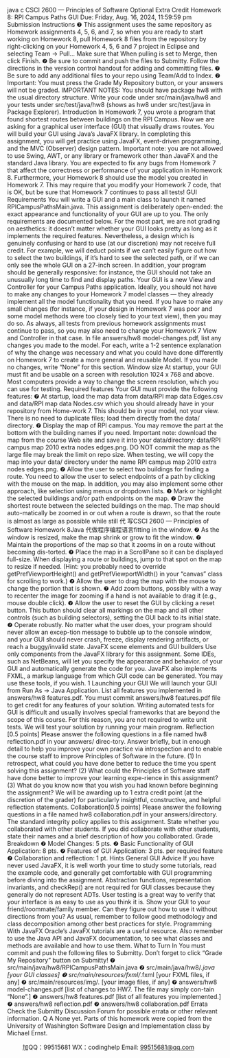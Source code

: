 java c
CSCI 2600 — Principles of Software 
Optional Extra Credit Homework 8: 
RPI Campus Paths GUI 
Due: Friday, Aug. 16, 2024, 11:59:59 pm
Submission Instructions 
❼ This assignment uses the same repository as Homework assignments 4, 5, 6, and 7, so when you are ready to start working on Homework 8, pull Homework 8 files from the repository by right-clicking on your Homework 4, 5, 6 and 7 project in Eclipse and selecting Team → Pull... Make sure that When pulling is set to Merge, then click Finish.
❼ Be sure to commit and push the files to Submitty. Follow the directions in the version control handout for adding and committing files.
❼ Be sure to add any additional files to your repo using Team/Add to Index.
❼ Important: You must press the Grade My Repository button, or your answers will not be graded.
IMPORTANT NOTES: 
You should have package hw8 with the usual directory structure. Write your code under src/main/java/hw8 and your tests under src/test/java/hw8 (shows as hw8 under src/test/java in Package Explorer).
Introduction 
In Homework 7, you wrote a program that found shortest routes between buildings on the RPI Campus. Now we are asking for a graphical user interface (GUI) that visually draws routes.
You will build your GUI using Java’s JavaFX library. In completing this assignment, you will get practice using JavaFX, event-driven programming, and the MVC (Observer) design pattern.
Important note: you are not allowed to use Swing, AWT, or any library or framework other than JavaFX and the standard Java library.
You are expected to fix any bugs from Homework 7 that affect the correctness or performance of your application in Homework 8. Furthermore, your Homework 8 should use the model you created in Homework 7. This may require that you modify your Homework 7 code, that is OK, but be sure that Homework 7 continues to pass all tests!
GUI Requirements 
You will write a GUI and a main class to launch it named RPICampusPathsMain.java. This assignment is deliberately open-ended: the exact appearance and functionality of your GUI are up to you. The only requirements are documented below.
For the most part, we are not grading on aesthetics: it doesn’t matter whether your GUI looks pretty as long as it implements the required features. Nevertheless, a design which is genuinely confusing or hard to use (at our discretion) may not receive full credit. For example, we will deduct points if we can’t easily figure out how to select the two buildings, if it’s hard to see the selected path, or if we can only see the whole GUI on a 27-inch screen. In addition, your program should be generally responsive: for instance, the GUI should not take an unusually long time to find and display paths.
Your GUI is a new View and Controller for your Campus Paths application. Ideally, you should not have to make any changes to your Homework 7 model classes — they already implement all the model functionality that you need. If you have to make any small changes (for instance, if your design in Homework 7 was poor and some model methods were too closely tied to your text view), then you may do so. As always, all tests from previous homework assignments must continue to pass, so you may also need to change your Homework 7 View and Controller in that case. In file answers/hw8 model-changes.pdf, list any changes you made to the model. For each, write a 1-2 sentence explanation of why the change was necessary and what you could have done differently on Homework 7 to create a more general and reusable Model. If you made no changes, write “None” for this section.
Window size 
At startup, your GUI must fit and be usable on a screen with resolution 1024 x 768 and above. Most computers provide a way to change the screen resolution, which you can use for testing.
Required features 
Your GUI must provide the following features:
❼ At startup, load the map data from data/RPI map data Edges.csv and data/RPI map data Nodes.csv which you should already have in your repository from Home-work 7. This should be in your model, not your view. There is no need to duplicate files; load them directly from the data/ directory.
❼ Display the map of RPI campus. You may remove the part at the bottom with the building names if you need.
Important note: download the map from the course Web site and save it into your data/directory: data/RPI campus map 2010 extra nodes edges.png. DO NOT commit the map as the large file may break the limit on repo size. When testing, we will copy the map into your data/ directory under the name RPI campus map 2010 extra nodes edges.png.
❼ Allow the user to select two buildings for finding a route. You need to allow the user to select endpoints of a path by clicking with the mouse on the map. In addition, you may also implement some other approach, like selection using menus or dropdown lists.
❼ Mark or highlight the selected buildings and/or path endpoints on the map.
❼ Draw the shortest route between the selected buildings on the map. The map should auto-matically be zoomed in or out when a route is drawn, so that the route is almost as large as possible while still 代 写CSCI 2600 — Principles of Software Homework 8Java
代做程序编程语言fitting in the window.
❼ As the window is resized, make the map shrink or grow to fit the window.
❼ Maintain the proportions of the map so that it zooms in on a route without becoming dis-torted.
❼ Place the map in a ScrollPane so it can be displayed full-size. When displaying a route or buildings, jump to that spot on the map to resize if needed. (Hint: you probably need to override getPrefViewportHeight() and getPrefViewportWidth() in your “canvas” class for scrolling to work.)
❼ Allow the user to drag the map with the mouse to change the portion that is shown.
❼ Add zoom buttons, possibly with a way to recenter the image for zooming if a hand is not available to drag it (e.g., mouse double click).
❼ Allow the user to reset the GUI by clicking a reset button. This button should clear all markings on the map and all other controls (such as building selectors), setting the GUI back to its initial state.
❼ Operate robustly. No matter what the user does, your program should never allow an excep-tion message to bubble up to the console window, and your GUI should never crash, freeze, display rendering artifacts, or reach a buggy/invalid state.
JavaFX scene elements and GUI builders 
Use only components from the JavaFX library for this assignment.
Some IDEs, such as NetBeans, will let you specify the appearance and behavior. of your GUI and automatically generate the code for you. JavaFX also implements FXML, a markup language from which GUI code can be generated. You may use these tools, if you wish.
1 Launching your GUI 
We will launch your GUI from Run As → Java Application.
List all features you implemented in answers/hw8 features.pdf. You must commit answers/hw8 features.pdf file to get credit for any features of your solution.
Writing automated tests for GUI is difficult and usually involves special frameworks that are beyond the scope of this course. For this reason, you are not required to write unit tests. We will test your solution by running your main program.
Reflection [0.5 points] 
Please answer the following questions in a file named hw8 reflection.pdf in your answers/ direc-tory. Answer briefly, but in enough detail to help you improve your own practice via introspection and to enable the course staff to improve Principles of Software in the future.
(1) In retrospect, what could you have done better to reduce the time you spent solving this assignment?
(2) What could the Principles of Software staff have done better to improve your learning expe-rience in this assignment?
(3) What do you know now that you wish you had known before beginning the assignment?
We will be awarding up to 1 extra credit point (at the discretion of the grader) for particularly insightful, constructive, and helpful reflection statements.
Collaboration[0.5 points] 
Please answer the following questions in a file named hw8 collaboration.pdf in your answers/directory.
The standard integrity policy applies to this assignment.
State whether you collaborated with other students. If you did collaborate with other students, state their names and a brief description of how you collaborated.
Grade Breakdown 
❼ Model Changes: 5 pts.
❼ Basic Functionality of GUI Application: 8 pts.
❼ Features of GUI Application: 3 pts. per required feature
❼ Collaboration and reflection: 1 pt.
Hints 
General GUI Advice 
If you have never used JavaFX, it is well worth your time to study some tutorials, read the example code, and generally get comfortable with GUI programming before diving into the assignment.
Abstraction functions, representation invariants, and checkRep() are not required for GUI classes because they generally do not represent ADTs.
User testing is a great way to verify that your interface is as easy to use as you think it is. Show your GUI to your friend/roommate/family member. Can they figure out how to use it without directions from you?
As usual, remember to follow good methodology and class decomposition among other best practices for style.
Programming With JavaFX 
Oracle’s JavaFX tutorials are a useful resource. Also remember to use the Java API and JavaFX documentation, to see what classes and methods are available and how to use them.
What to Turn In 
You must commit and push the following files to Submitty. Don’t forget to click “Grade My Repository” button on Submitty!
❼ src/main/java/hw8/RPICampusPathsMain.java
❼ src/main/java/hw8/*.java [your GUI classes]
❼ src/main/resources/fxml/*.fxml [your FXML files, if any]
❼ src/main/resources/img/*.* [your image files, if any]
❼ answers/hw8 model-changes.pdf [list of changes to HW7. The file may simply con-tain “None”.]
❼ answers/hw8 features.pdf [list of all features you implemented.]
❼ answers/hw8 reflection.pdf
❼ answers/hw8 collaboration.pdf
Errata 
Check the Submitty Discussion Forum for possible errata or other relevant information.
Q  A 
None yet.
Parts of this homework were copied from the University of Washington Software Design and Implementation class by Michael Ernst.







         
加QQ：99515681  WX：codinghelp  Email: 99515681@qq.com
